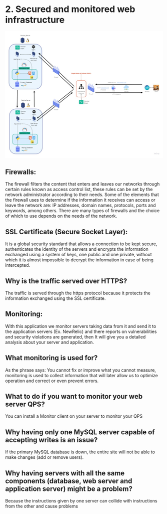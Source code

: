 # 2. Secured and monitored web infrastructure

![diagram](2-secured_and_monitored_web_infrastructure.jpg)

## Firewalls: 
The firewall filters the content that enters and leaves our networks through certain rules known as access control list, these rules can be set by the network administrator according to their needs. Some of the elements that the firewall uses to determine if the information it receives can access or leave the network are: IP addresses, domain names, protocols, ports and keywords, among others.
There are many types of firewalls and the choice of which to use depends on the needs of the network.

## SSL Certificate (Secure Socket Layer): 
It is a global security standard that allows a connection to be kept secure, authenticates the identity of the servers and encrypts the information exchanged using a system of keys, one public and one private, without which it is almost impossible to decrypt the information in case of being intercepted.

## Why is the traffic served over HTTPS?
The traffic is served through the https protocol because it protects the information exchanged using the SSL certificate.

## Monitoring:
With this application we monitor servers taking data from it and send it to the application servers (Ex. NewRelic) and there reports on vulnerabilities and security violations are generated, then It will give you a detailed analysis about your server and application.

## What monitoring is used for?
As the phrase says: You cannot fix or improve what you cannot measure, monitoring is used to collect information that will later allow us to optimize operation and correct or even prevent errors.

## What to do if you want to monitor your web server QPS?
You can install a Monitor client on your server to monitor your QPS

## Why having only one MySQL server capable of accepting writes is an issue?
If the primary MySQL database is down, the entire site will not be able to make changes (add or remove users).

## Why having servers with all the same components (database, web server and application server) might be a problem?
Because the instructions given by one server can collide with instructions from the other and cause problems
